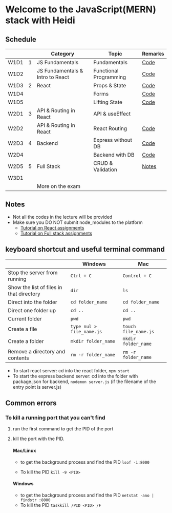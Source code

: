 # Welcome to the JavaScript(MERN) stack with Heidi

## Schedule 
<table>
    <thead>
        <th></th>
        <th></th>
        <th> Category </th>
        <th> Topic </th>
        <th> Remarks</th>
    </thead>
    <tbody>
    <tr>
        <td>W1D1 </td>
        <td>1</td>
        <td>JS Fundamentals</td>
        <td>Fundamentals </td>
        <td><a href="./js1_fundamentals/js1_fundamental.js">Code</a></td>
    </tr>
    <tr>
        <td>W1D2 </td>
        <td></td>
        <td>JS Fundamentals & Intro to React</td>
        <td>Functional Programming</td>
        <td><a href="./js1_fundamentals/js2_functional.js">Code</a></td>
    <tr>
        <td>W1D3 </td>
        <td>2</td>
        <td>React</td>
        <td>Props & State</td>
       <td><a href="./js2_react/react1-props-state-demo/">Code</a></td>
    </tr>
        <tr>
        <td>W1D4 </td>
        <td></td>
        <td></td>
        <td>Forms</td>
        <td><a href="./js2_react/react2-forms/">Code</a>
        </td>
    </tr>
    <tr>
        <td>W1D5 </td>
        <td></td>
        <td></td>
        <td>Lifting State</td>
        <td><a href="./js2_react/react3-lifting-state-pseudo/">Code</a></td>
    </tr>
    <tr>
        <td>W2D1 </td>
        <td>3</td>
        <td>API & Routing in React</td>
        <td>API & useEffect</td>
        <td></td>
    </tr>
    <tr>
        <td>W2D2 </td>
        <td></td>
        <td> API & Routing in React </td>
        <td>React Routing</td>
        <td><a href="./js2_react/react5-routing-demo/">Code</a></td>
    </tr>
    <tr>
        <td>W2D3 </td>
        <td>4</td>
        <td>Backend</td>
        <td>Express without DB</td>
        <td><a href="./js3_backend/">Code</a></td>    
        </tr>
    <tr>
        <td> W2D4 </td>
        <td></td>
        <td></td>
        <td>Backend with DB</td>
        <td><a href="./js3_backend/backend3_fullbackend/">Code</a></td>
    </tr>
    <tr>
        <td> W2D5 </td>
        <td>5</td>
        <td>Full Stack</td>
        <td>CRUD & Validation</td>
        <td><a href="./js4_fullstack/">Notes</a></td>
    </tr>
    <tr>
        <td> W3D1 </td>
        <td></td>
        <td></td>
        <td></td>
        <td> </td>
    </tr>
    <tr>
        <td> </td>
        <td></td>
        <td>More on the exam</td>
        <td> </td>
        <td> </td>
    </tr>
    </tbody>
</table>

## Notes
- Not all the codes in the lecture will be provided
- Make sure you DO NOT submit node_modules to the platform
  - [Tutorial on React assignments](https://youtu.be/KD6Y6G6-Qs0)
  - [Tutorial on Full stack assignments](https://youtu.be/AOTyqFp3EDI)

## keyboard shortcut and useful terminal command
|                             | Windows           | Mac          |
|-----------------------------| ------------------|-------------|
|Stop the server from running | ```Ctrl + C```    | ```Control + C``` |
|Show the list of files in that directory       | ```dir```         | ```ls``` |
|Direct into the folder       | ```cd folder_name```| ```cd folder_name``` |
|Direct one folder up         | ``` cd .. ``` | ``` cd .. ``` | 
|Current folder               | ```pwd```|  ```pwd``` |
|Create a file                | ``` type nul > file_name.js ``` | ```touch file_name.js ``` |
|Create a folder              | ``` mkdir folder_name ``` | ```mkdir folder_name``` |
|Remove a directory and contents |  ```rm -r folder_name``` | ```rm -r folder_name``` |



- To start react server: cd into the react folder, ```npm start```
- To start the express backend server: cd into the folder with package.json for backend, ```nodemon server.js``` (if the filename of the entry point is server.js)

## Common errors

### To kill a running port that you can't find
1. run the first command to get the PID of the port
2. kill the port with the PID. 

    #### **Mac/Linux**
    - to get the background process and find the PID
    ```lsof -i:8000 ```

    - To kill the PID
    ```kill -9 <PID> ```

    #### **Windows**
    - to get the background process and find the PID
    ```netstat -ano | findstr :8000```
    - To kill the PID
    ```taskkill /PID <PID> /F ```